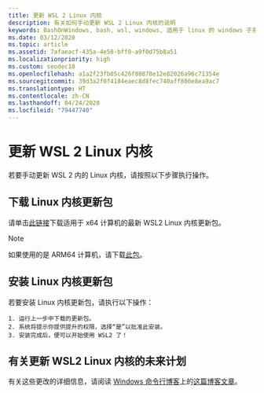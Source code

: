 ```yaml
---
title: 更新 WSL 2 Linux 内核
description: 有关如何手动更新 WSL 2 Linux 内核的说明
keywords: BashOnWindows, bash, wsl, windows, 适用于 linux 的 windows 子系统, windowssubsystem, ubuntu, wsl.conf, wslconfig
ms.date: 03/12/2020
ms.topic: article
ms.assetid: 7afaeacf-435a-4e58-bff0-a9f0d75b8a51
ms.localizationpriority: high
ms.custom: seodec18
ms.openlocfilehash: a1a2f23fb05c426f80878e12e82026a96c71354e
ms.sourcegitcommit: 39d3a2f0f4184eaec8d8fec740aff800e8ea9ac7
ms.translationtype: HT
ms.contentlocale: zh-CN
ms.lasthandoff: 04/24/2020
ms.locfileid: "79447740"
---
```

# <a name="updating-the-wsl-2-linux-kernel"></a>更新 WSL 2 Linux 内核

若要手动更新 WSL 2 内的 Linux 内核，请按照以下步骤执行操作。 

## <a name="download-the-linux-kernel-update-package"></a>下载 Linux 内核更新包

请单击[此链接](https://wslstorestorage.blob.core.windows.net/wslblob/wsl_update_x64.msi)下载适用于 x64 计算机的最新 WSL2 Linux 内核更新包。

> [!NOTE] 
> 如果使用的是 ARM64 计算机，请下载[此包](https://wslstorestorage.blob.core.windows.net/wslblob/wsl_update_arm64.msi)。

## <a name="install-the-linux-kernel-update-package"></a>安装 Linux 内核更新包

若要安装 Linux 内核更新包，请执行以下操作：

    1. 运行上一步中下载的更新包。
    2. 系统将提示你提供提升的权限，选择“是”以批准此安装。
    3. 安装完成后，便可以开始使用 WSL2 了！

## <a name="future-plans-for-updating-the-wsl2-linux-kernel"></a>有关更新 WSL2 Linux 内核的未来计划

有关这些更改的详细信息，请阅读 [Windows 命令行博客](https://devblogs.microsoft.com/commandline/wsl2-will-be-generally-available-in-windows-10-version-2004)上的[这篇博客文章](https://aka.ms/cliblog)。
